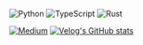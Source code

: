 ![Python](https://img.shields.io/badge/python-3670A0?style=for-the-badge&logo=python&logoColor=ffdd54)
![TypeScript](https://img.shields.io/badge/typescript-%23007ACC.svg?style=for-the-badge&logo=typescript&logoColor=white)
![Rust](https://img.shields.io/badge/rust-%23000000.svg?style=for-the-badge&logo=rust&logoColor=white)   


[![Medium](https://img.shields.io/badge/Medium-12100E?style=for-the-badge&logo=medium&logoColor=white)](https://medium.com/@soojlee0701)
[![Velog's GitHub stats](https://velog-readme-stats.vercel.app/api/badge?name=montycoder0701)](https://velog.io/@montycoder0701) 
